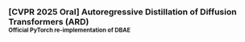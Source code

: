 ### [CVPR 2025 Oral] Autoregressive Distillation of Diffusion Transformers (ARD) <br><sub><sub>Official PyTorch re-implementation of DBAE </sub></sub>
